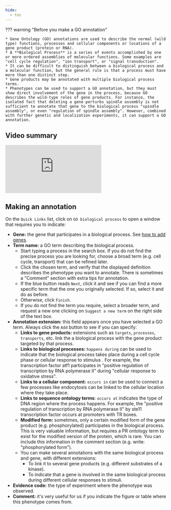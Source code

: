 ```yaml
---
hide:
  - toc
---
```


??? warning "Before you make a GO annotation"

    * Gene Ontology (GO) annotations are used to describe the normal (wild type) functions, processes and cellular components or locations of a gene product (protein or RNA).
    * A **Biological Process** is a series of events accomplished by one or more ordered assemblies of molecular functions. Some examples are "cell cycle regulation", "ion transport", or "signal transduction".
    * It can be difficult to distinguish between a biological process and a molecular function, but the general rule is that a process must have more than one distinct step.
    * Gene products may be annotated with multiple biological process terms.
    * Phenotypes can be used to support a GO annotation, but they must show direct involvement of the gene in the process, because GO describes the wild-type roles of gene products. For instance, the isolated fact that deleting a gene perturbs spindle assembly is not sufficient to annotate that gene to the biological process "spindle assembly", or even "regulation of spindle assembly". However, combined with further genetic and localization experiments, it can support a GO annotation.

## Video summary

<div class="video-sizer">
    <div class="video-wrapper">
    <iframe src="https://www.youtube.com/embed/SwZSb0oG6hI" frameborder="0" allowfullscreen></iframe>
    </div>
</div>

## Making an annotation

On the `Quick Links` list, click on `GO biological process` to open a window that requires you to indicate:

* **Gene:** the gene that participates in a biological process. See [how to add genes](./genotype_management.md#adding-genes-info).
* **Term name:** a GO term describing the biological process.
    * Start typing a process in the search box. If you do not find the precise process you are looking for, choose a broad term (e.g. cell cycle, transport) that can be refined later.
    * Click the chosen term, and verify that the displayed definition describes the phenotype you want to annotate. There is sometimes a "Comment" section with extra tips for annotation.
    * If the blue button reads `Next`, click it and see if you can find a more specific term that the one you originally selected. If so, select it and do as before.
    * Otherwise, click `Finish`.
    * If you do not find the term you require, select a broader term, and request a new one clicking on `Suggest a new term` on the right side of the text box.
* **Annotation extension:** this field appears once you have selected a GO term. Always click the `Add` button to see if you can specify:
    * **Links to gene products:** extensions such as `targets`, `processes`, `transports`, etc. link the a biological process with the gene product targeted by that process.
    * **Links to biological processes:** `happens during` can be used to indicate that the biological process takes place during a cell cycle phase or cellular response to stimulus . For example, the transcription factor atf1 participates in "positive regulation of transcription by RNA polymerase II" during "cellular response to oxidative stress".
    * **Links to a cellular component:** `occurs in` can be used to connect a few processes like endocytosis can be linked to the cellular location where they take place.
    * **Links to sequence ontology terms**: `occurs at` indicates the type of DNA region where the process happens. For example, the "positive regulation of transcription by RNA polymerase II" by ste11 transcription factor occurs at promoters with TR boxes.
    * **Modified form:** sometimes, only a certain modified form of the gene product (e.g. phosphorylated) participates in the biological process. This is very valuable information, but requires a PR ontology term to exist for the modified version of the protein, which is rare. You can include this information in the comment section (e.g. write: "phosphorylated form").
    * You can make several annotations with the same biological process and gene, with different extensions:
        * To link it to several gene products (e.g. different substrates of a kinase).
        * To indicate that a gene is involved in the same biological process during different cellular responses to stimuli.
* **Evidence code:** the type of experiment where the phenotype was observed.
* **Comment:** it's very useful for us if you indicate the figure or table where this phenotype comes from.

